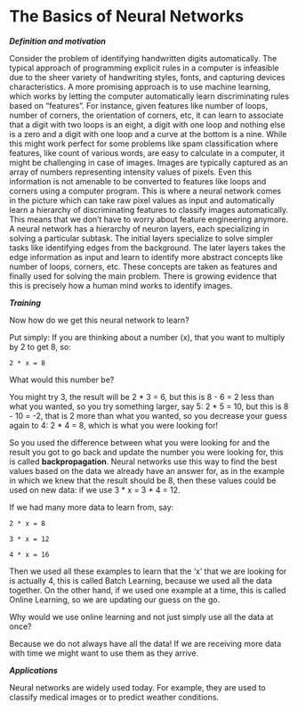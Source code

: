 # The Basics of Neural Networks

***Definition and motivation***

Consider the problem of identifying handwritten digits automatically. The typical approach of programming explicit rules in a computer is infeasible due to the sheer variety of handwriting styles, fonts, and capturing devices characteristics. A more promising approach is to use machine learning, which works by letting the computer automatically learn discriminating rules based on “features”. For instance, given features like number of loops, number of corners, the orientation of corners, etc, it can learn to associate that a digit with two loops is an eight, a digit with one loop and nothing else is a zero and a digit with one loop and a curve at the bottom is a nine. While this might work perfect for some problems like spam classification where features, like count of various words, are easy to calculate in a computer, it might be challenging in case of images. Images are typically captured as an array of numbers representing intensity values of pixels. Even this information is not amenable to be converted to features like loops and corners using a computer program. This is where a neural network comes in the picture which can take raw pixel values as input and automatically learn a hierarchy of discriminating features to classify images automatically. This means that we don’t have to worry about feature engineering anymore. A neural network has a hierarchy of neuron layers, each specializing in solving a particular subtask. The initial layers specialize to solve simpler tasks like identifying edges from the background. The later layers takes the edge information as input and learn to identify more abstract concepts like number of  loops, corners, etc. These concepts are taken as features and   finally used for solving the main problem. There is growing evidence that this is precisely how a human mind works to identify images.

***Training***

Now how do we get this neural network to learn?

Put simply: If you are thinking about a number (x), that you want to multiply by 2 to get 8, so:

`2 * x = 8`

What would this number be? 

You might try 3, the result will be 2 * 3 = 6, but this is 8 - 6 = 2 less than what you wanted, so you try something larger, say 5: 2 * 5 = 10, but this is 8 - 10 = -2, that is 2 more than what you wanted, so you decrease your guess again to 4: 2 * 4 = 8, which is what you were looking for!

So you used the difference between what you were looking for and the result you got to go back and update the number you were looking for, this is called **backpropagation**. Neural networks use this way to find the best values based on the data we already have an answer for, as in the example in which we knew that the result should be 8, then these values could be used on new data: if we use 3 * x = 3 * 4 = 12.

If we had many more data to learn from, say:

`2 * x = 8`

`3 * x = 12`

`4 * x = 16`

Then we used all these examples to learn that the ‘x’ that we are looking for is actually 4, this is called Batch Learning, because we used all the data together. On the other hand, if we used one example at a time, this is called Online Learning, so we are updating our guess on the go.

Why would we use online learning and not just simply use all the data at once?

Because we do not always have all the data! If we are receiving more data with time we might want to use them as they arrive.

***Applications***

Neural networks are widely used today. For example, they are used to classify medical images or to predict weather conditions.
